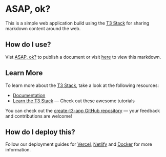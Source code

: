 # ASAP, ok?

This is a simple web application build using the [T3 Stack](https://create.t3.gg/) for sharing markdown content around the web.

## How do I use?

Vist [ASAP, ok?](http://asapok.app) to publish a document or visit [here](https://asapok.app/go/024e492b-51ad-4051-86f0-8ccc36e03f09) to view this markdown.

## Learn More

To learn more about the [T3 Stack](https://create.t3.gg/), take a look at the following resources:

- [Documentation](https://create.t3.gg/)
- [Learn the T3 Stack](https://create.t3.gg/en/faq#what-learning-resources-are-currently-available) — Check out these awesome tutorials

You can check out the [create-t3-app GitHub repository](https://github.com/t3-oss/create-t3-app) — your feedback and contributions are welcome!

## How do I deploy this?

Follow our deployment guides for [Vercel](https://create.t3.gg/en/deployment/vercel), [Netlify](https://create.t3.gg/en/deployment/netlify) and [Docker](https://create.t3.gg/en/deployment/docker) for more information.
